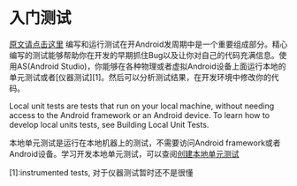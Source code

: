 # 入门测试

[原文请点击这里](http://developer.android.com/intl/zh-cn/training/testing/start/index.html)
编写和运行测试在开Android发周期中是一个重要组成部分。精心编写的测试能够帮助你在开发的早期抓住Bug以及让你对自己的代码充满信息。使用AS(Android Studio)，你能够在各种物理或者虚拟Android设备上面运行本地的单元测试或者[仪器测试][1]。然后可以分析测试结果，在开发环境中修改你的代码。

Local unit tests are tests that run on your local machine, without needing access to the Android framework or an Android device. To learn how to develop local units tests, see Building Local Unit Tests.

本地单元测试是运行在本地机器上的测试，不需要访问Android framework或者Android设备。学习开发本地单元测试，可以查阅[创建本地单元测试](http://developer.android.com/intl/zh-cn/training/testing/unit-testing/local-unit-tests.html)










[1]:instrumented tests, 对于仪器测试暂时还不是很懂